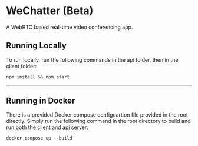 # WeChatter (Beta)

A WebRTC based real-time video conferencing app.

## Running Locally

To run locally, run the following commands in the api folder, then in the client folder:
```javascript
npm install && npm start 
```
***
## Running in Docker

There is a provided Docker compose configuartion file provided in the root directly. Simply run the following command in the root directory to build and run both the client and api server:
```javascript
docker compose up --build
```
